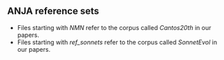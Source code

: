 ANJA reference sets
-------------------
- Files starting with _NMN_ refer to the corpus called _Cantos20th_ in our papers. 
- Files starting with _ref_sonnets_ refer to the corpus called _SonnetEvol_ in our papers. 